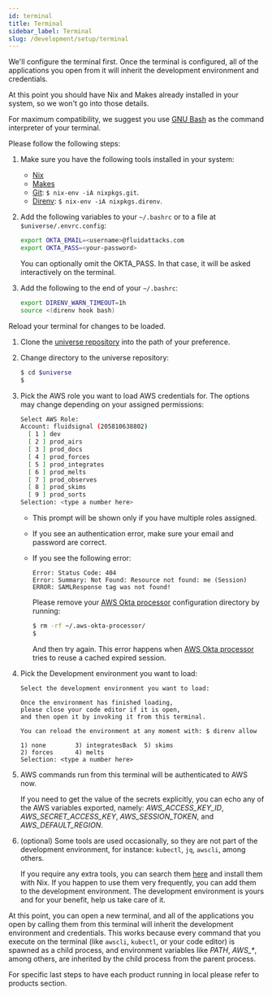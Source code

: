 ```yaml
---
id: terminal
title: Terminal
sidebar_label: Terminal
slug: /development/setup/terminal
---
```


We'll configure the terminal first.
Once the terminal is configured,
all of the applications you open from it
will inherit the development environment
and credentials.

At this point you should have Nix and Makes
already installed in your system,
so we won't go into those details.

For maximum compatibility,
we suggest you use [GNU Bash](https://www.gnu.org/software/bash/)
as the command interpreter of your terminal.

Please follow the following steps:

1. Make sure you have the following tools installed in your system:

   - [Nix](/development/stack/nix)
   - [Makes](/development/stack/makes)
   - [Git](https://git-scm.com): `$ nix-env -iA nixpkgs.git`.
   - [Direnv](https://direnv.net): `$ nix-env -iA nixpkgs.direnv`.

1. Add the following variables to your `~/.bashrc`
   or to a file at `$universe/.envrc.config`:

   ```bash
   export OKTA_EMAIL=<username>@fluidattacks.com
   export OKTA_PASS=<your-password>
   ```

   You can optionally omit the OKTA_PASS. In that case,
   it will be asked interactively on the terminal.

1. Add the following to the end of your `~/.bashrc`:

   ```bash
   export DIRENV_WARN_TIMEOUT=1h
   source <(direnv hook bash)
   ```

Reload your terminal for changes to be loaded.

1. Clone the
   [universe repository](https://gitlab.com/fluidattacks/universe)
   into the path of your preference.

1. Change directory to the universe repository:

   ```bash
   $ cd $universe
   $
   ```

1. Pick the AWS role you want to load AWS credentials for.
   The options may change depending on your assigned permissions:

   ```bash
   Select AWS Role:
   Account: fluidsignal (205810638802)
     [ 1 ] dev
     [ 2 ] prod_airs
     [ 3 ] prod_docs
     [ 4 ] prod_forces
     [ 5 ] prod_integrates
     [ 6 ] prod_melts
     [ 7 ] prod_observes
     [ 8 ] prod_skims
     [ 9 ] prod_sorts
   Selection: <type a number here>
   ```

   - This prompt will be shown only if you have multiple roles assigned.
   - If you see an authentication error,
     make sure your email and password are correct.
   - If you see the following error:

     ```
     Error: Status Code: 404
     Error: Summary: Not Found: Resource not found: me (Session)
     ERROR: SAMLResponse tag was not found!
     ```

     Please remove your [AWS Okta processor](https://github.com/godaddy/aws-okta-processor)
     configuration directory by running:

     ```bash
     $ rm -rf ~/.aws-okta-processor/
     $
     ```

     And then try again.
     This error happens when
     [AWS Okta processor](https://github.com/godaddy/aws-okta-processor)
     tries to reuse a cached expired session.

1. Pick the Development environment you want to load:

   ```text
   Select the development environment you want to load:

   Once the environment has finished loading,
   please close your code editor if it is open,
   and then open it by invoking it from this terminal.

   You can reload the environment at any moment with: $ direnv allow

   1) none        3) integratesBack  5) skims
   2) forces      4) melts
   Selection: <type a number here>
   ```

1. AWS commands run from this terminal
   will be authenticated to AWS now.

   If you need to get the value of the secrets explicitly,
   you can echo any of the AWS variables exported,
   namely:
   _AWS_ACCESS_KEY_ID_,
   _AWS_SECRET_ACCESS_KEY_,
   _AWS_SESSION_TOKEN_, and
   _AWS_DEFAULT_REGION_.

1. (optional) Some tools are used occasionally,
   so they are not part of the development environment,
   for instance: `kubectl`, `jq`, `awscli`, among others.

   If you require any extra tools,
   you can search them [here](https://search.nixos.org/packages)
   and install them with Nix.
   If you happen to use them very frequently,
   you can add them to the development environment.
   The development environment is yours and for your benefit,
   help us take care of it.

At this point,
you can open a new terminal,
and all of the applications you open
by calling them from this terminal
will inherit the development environment
and credentials.
This works because every command
that you execute on the terminal
(like `awscli`, `kubectl`, or your code editor)
is spawned as a child process,
and environment variables like _PATH_, _AWS\_\*_, among others,
are inherited by the child process
from the parent process.

For specific last steps to have each product running in local
please refer to products section.

[aws]: https://aws.amazon.com/

